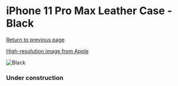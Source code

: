 # iPhone 11 Pro Max Leather Case - Black

[Return to previous page](/iphone_11)

[High-resolution image from Apple](https://store.storeimages.cdn-apple.com/8756/as-images.apple.com/is/MX0E2?wid=4500&hei=4500&fmt=png)

<div style="width: 384px"><img src="/everysource/MX0E2.png" alt="Black"></div>

### Under construction
